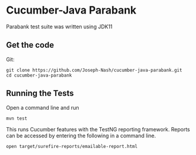 # Cucumber-Java Parabank

Parabank test suite was written using JDK11

## Get the code

Git:

    git clone https://github.com/Joseph-Nash/cucumber-java-parabank.git
    cd cucumber-java-parabank

## Running the Tests

Open a command line and run

    mvn test

This runs Cucumber features with the TestNG reporting framework. Reports can be accessed by entering the following in a command line.

    open target/surefire-reports/emailable-report.html

